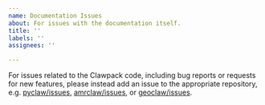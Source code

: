 ```yaml
---
name: Documentation Issues
about: For issues with the documentation itself.
title: ''
labels: ''
assignees: ''

---
```


For issues related to the Clawpack code, including bug reports or requests for new features, please instead add an issue to the appropriate repository, e.g. [pyclaw/issues](https://github.com/clawpack/pyclaw/issues), [amrclaw/issues](https://github.com/clawpack/amrclaw/issues), or [geoclaw/issues](https://github.com/clawpack/geoclaw/issues).

